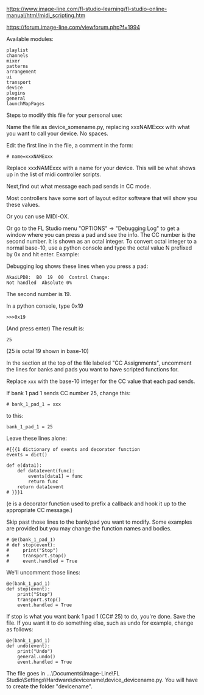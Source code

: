 https://www.image-line.com/fl-studio-learning/fl-studio-online-manual/html/midi_scripting.htm

https://forum.image-line.com/viewforum.php?f=1994

Available modules:

    playlist
    channels
    mixer
    patterns
    arrangement
    ui
    transport
    device
    plugins
    general
    launchMapPages 

Steps to modify this file for your personal use:

Name the file as device_somename.py, replacing xxxNAMExxx with what you want to call your device. No spaces.

Edit the first line in the file, a comment in the form:

    # name=xxxNAMExxx

Replace xxxNAMExxx with a name for your device.  This will be what shows up in the list of midi controller scripts.

Next,find out what message each pad sends in CC mode.

Most controllers have some sort of layout editor software that will show you these values.

Or you can use MIDI-OX.

Or go to the FL Studio menu "OPTIONS" -> "Debugging Log" to get a window where you can press a pad and see the info.  The CC number is the second number. It is shown as an octal integer.  To convert octal integer to a normal base-10, use a python console and type the octal value N prefixed by 0x and hit enter.  Example:

Debugging log shows these lines when you press a pad:

    AkaiLPD8:  B0  19  00  Control Change: 
    Not handled  Absolute 0%

The second number is 19.

In a python console, type 0x19

    >>>0x19
	
(And press enter) The result is:

    25

(25 is octal 19 shown in base-10)


In the section at the top of the file labeled "CC Assignments", uncomment the lines for banks and pads you want to have scripted functions for.

Replace ``xxx`` with the base-10 integer for the CC value that each pad sends.

If bank 1 pad 1 sends CC number 25, change this:

    # bank_1_pad_1 = xxx

to this:

    bank_1_pad_1 = 25

Leave these lines alone:

    #{{{1 dictionary of events and decorator function
    events = dict()

    def e(data1):
        def data1event(func):
            events[data1] = func
            return func
        return data1event
    # }}}1

(e is a decorator function used to prefix a callback and hook it up to the appropriate CC message.)

Skip past those lines to the bank/pad you want to modify.  Some examples are provided but you may change the function names and bodies.

    # @e(bank_1_pad_1)
    # def stop(event):
    #     print("Stop")
    #     transport.stop()
    #     event.handled = True
	
We'll uncomment those lines:


    @e(bank_1_pad_1)
    def stop(event):
        print("Stop")
        transport.stop()
        event.handled = True

If stop is what you want bank 1 pad 1 (CC# 25) to do, you're done. Save the file.  If you want it to do something else, such as undo for example, change as follows:

    @e(bank_1_pad_1)
    def undo(event):
        print("Undo")
        general.undo()
        event.handled = True


The file goes in ...\Documents\Image-Line\FL Studio\Settings\Hardware\devicename\device_devicename.py.  You will have to create the folder "devicename".

